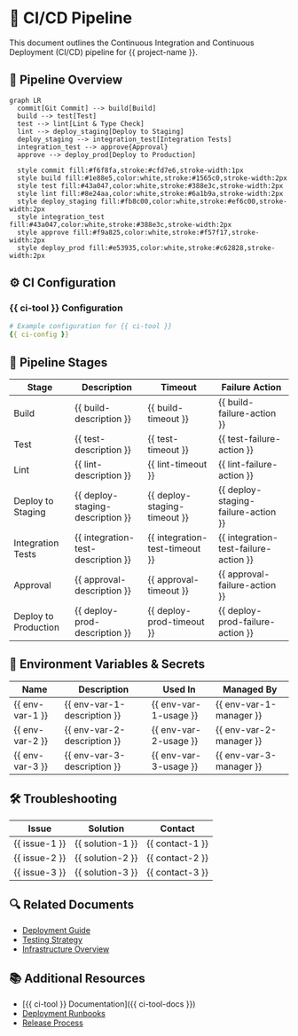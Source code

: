 <!--  
📝 Usage:  
- Replace all {{placeholders}} with your organization's content
- Update links and remove unnecessary sections
- Customize as needed 

Happy documenting! 🚀  
-->

# 🚀 CI/CD Pipeline

This document outlines the Continuous Integration and Continuous Deployment (CI/CD) pipeline for {{ project-name }}.

## 🎯 Pipeline Overview

```mermaid
graph LR
  commit[Git Commit] --> build[Build]
  build --> test[Test]
  test --> lint[Lint & Type Check]
  lint --> deploy_staging[Deploy to Staging]
  deploy_staging --> integration_test[Integration Tests]
  integration_test --> approve{Approval}
  approve --> deploy_prod[Deploy to Production]
  
  style commit fill:#f6f8fa,stroke:#cfd7e6,stroke-width:1px
  style build fill:#1e88e5,color:white,stroke:#1565c0,stroke-width:2px
  style test fill:#43a047,color:white,stroke:#388e3c,stroke-width:2px
  style lint fill:#8e24aa,color:white,stroke:#6a1b9a,stroke-width:2px
  style deploy_staging fill:#fb8c00,color:white,stroke:#ef6c00,stroke-width:2px
  style integration_test fill:#43a047,color:white,stroke:#388e3c,stroke-width:2px
  style approve fill:#f9a825,color:white,stroke:#f57f17,stroke-width:2px
  style deploy_prod fill:#e53935,color:white,stroke:#c62828,stroke-width:2px
```

## ⚙️ CI Configuration

### {{ ci-tool }} Configuration

```yaml
# Example configuration for {{ ci-tool }}
{{ ci-config }}
```

## 🔄 Pipeline Stages

| Stage | Description | Timeout | Failure Action |
|-------|-------------|---------|----------------|
| Build | {{ build-description }} | {{ build-timeout }} | {{ build-failure-action }} |
| Test | {{ test-description }} | {{ test-timeout }} | {{ test-failure-action }} |
| Lint | {{ lint-description }} | {{ lint-timeout }} | {{ lint-failure-action }} |
| Deploy to Staging | {{ deploy-staging-description }} | {{ deploy-staging-timeout }} | {{ deploy-staging-failure-action }} |
| Integration Tests | {{ integration-test-description }} | {{ integration-test-timeout }} | {{ integration-test-failure-action }} |
| Approval | {{ approval-description }} | {{ approval-timeout }} | {{ approval-failure-action }} |
| Deploy to Production | {{ deploy-prod-description }} | {{ deploy-prod-timeout }} | {{ deploy-prod-failure-action }} |

## 🔐 Environment Variables & Secrets

| Name | Description | Used In | Managed By |
|------|-------------|---------|------------|
| {{ env-var-1 }} | {{ env-var-1-description }} | {{ env-var-1-usage }} | {{ env-var-1-manager }} |
| {{ env-var-2 }} | {{ env-var-2-description }} | {{ env-var-2-usage }} | {{ env-var-2-manager }} |
| {{ env-var-3 }} | {{ env-var-3-description }} | {{ env-var-3-usage }} | {{ env-var-3-manager }} |

## 🛠️ Troubleshooting

| Issue | Solution | Contact |
|-------|----------|---------|
| {{ issue-1 }} | {{ solution-1 }} | {{ contact-1 }} |
| {{ issue-2 }} | {{ solution-2 }} | {{ contact-2 }} |
| {{ issue-3 }} | {{ solution-3 }} | {{ contact-3 }} |

## 🔍 Related Documents

- [Deployment Guide](../project/deployment-guide.md)
- [Testing Strategy](../testing/testing-strategy.md)
- [Infrastructure Overview](../architecture/infrastructure.md)

## 📚 Additional Resources

- [{{ ci-tool }} Documentation]({{ ci-tool-docs }})
- [Deployment Runbooks](../operations/runbooks.md)
- [Release Process](../operations/release-process.md)

